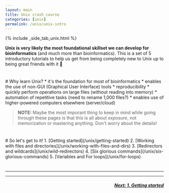 ```yaml
---
layout: main
title: Unix crash course
categories: [unix]
permalink: /unix/unix-intro
---
```


{% include _side_tab_unix.html %}

**Unix is very likely the most foundational skillset we can develop for bioinformatics** (and much more than bioinformatics). This is a set of 5 introductory tutorials to help us get from being completely new to Unix up to being great friends with it 🙂 

<hr style="height:10px; visibility:hidden;" />
# Why learn Unix?
*  it's the foundation for most of bioinformatics
*  enables the use of non-GUI (Graphical User Interface) tools
*  reproducibility
*  quickly perform operations on large files (without reading into memory)
*  automation of repetitive tasks (need to rename 1,000 files?)
*  enables use of higher-powered computers elsewhere (server/cloud)  

>**NOTE:** Maybe the most imporant thing to keep in mind while going through these pages is that this is all about <i>exposure</i>, not memorization or mastering anything. Don't worry about the details!  

<hr style="height:10px; visibility:hidden;" />
# So let's get to it!
1. [Getting started](/unix/getting-started)
2. [Working with files and directories](/unix/working-with-files-and-dirs)
3. [Redirectors and wildcards](/unix/wild-redirectors)
4. [Six glorious commands](/unix/six-glorious-commands)
5. [Variables and For loops](/unix/for-loops)  

<hr style="height:10px; visibility:hidden;" />

---
---

<h5><a href="/unix/getting-started" style="float: right"><b>Next:</b> 1. Getting started</a></h5>
